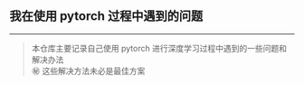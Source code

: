 ## 我在使用 pytorch 过程中遇到的问题
-------------------------
> 本仓库主要记录自己使用 pytorch 进行深度学习过程中遇到的一些问题和解决办法  
> ㊙ 这些解决方法未必是最佳方案

